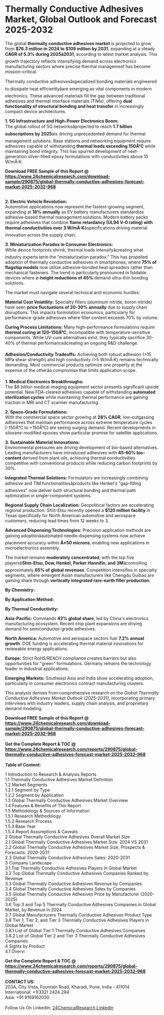 <h1>Thermally Conductive Adhesives Market, Global Outlook and Forecast 2025-2032</h1><p>The global <strong>thermally conductive adhesives market</strong> is projected to grow from <strong>$76.3 million in 2024 to $109 million by 2031</strong>, expanding at a steady <strong>CAGR of 5.3% during 2025â2031</strong>, according to latest market analysis. This growth trajectory reflects intensifying demand across electronics manufacturing sectors where precise thermal management has become mission-critical.</p><p>Thermally conductive adhesivesâspecialized bonding materials engineered to dissipate heat efficientlyâare emerging as vital components in modern electronics. These advanced materials fill the gap between traditional adhesives and thermal interface materials (TIMs), offering <strong>dual functionality of structural bonding and heat transfer</strong> in increasingly compact device architectures.</p><p><strong>1. 5G Infrastructure and High-Power Electronics Boom:</strong><br>
The global rollout of 5G networksâprojected to reach <strong>1.7 billion subscriptions by 2025</strong>âis driving unprecedented demand for thermal management solutions. Base stations and networking equipment require adhesives capable of withstanding <strong>thermal loads exceeding 150Â°C</strong> while maintaining bond integrity. This has spurred development of next-generation silver-filled epoxy formulations with conductivities above 15 W/mÂ·K.</p><div><b>Download FREE Sample of this Report @ 
            <a href="https://www.24chemicalresearch.com/download-sample/290875/global-thermally-conductive-adhesives-forecast-market-2025-2032-968">
            https://www.24chemicalresearch.com/download-sample/290875/global-thermally-conductive-adhesives-forecast-market-2025-2032-968</a></b></div><br><p><strong>2. Electric Vehicle Revolution:</strong><br>
Automotive applications now represent the fastest-growing segment, expanding at <strong>18% annually</strong> as EV battery manufacturers standardize adhesive-based thermal management solutions. Modern battery packs require adhesives that combine <strong>flame retardancy (UL94 V-0 rating) with thermal conductivities over 3 W/mÂ·K</strong>âspecifications driving material innovation across the supply chain.</p><p><strong>3. Miniaturization Paradox in Consumer Electronics:</strong><br>
While device footprints shrink, thermal loads intensifyâcreating what industry experts term the "miniaturization paradox." This has propelled adoption of thermally conductive adhesives in smartphones, where <strong>75% of flagship models</strong> now utilize adhesive-bonded heat spreaders rather than mechanical fasteners. The trend is particularly pronounced in foldable devices where <strong>z-height reductions of 45%</strong> demand ultra-thin bonding solutions.</p><p>The market must navigate several technical and economic hurdles:</p><p><strong>Material Cost Volatility:</strong> Specialty fillers (aluminum nitride, boron nitride) have seen <strong>price fluctuations of 20-30% annually</strong> due to supply chain disruptions. This impacts formulation economics, particularly for performance-grade adhesives where filler content exceeds 70% by volume.</p><p><strong>Curing Process Limitations:</strong> Many high-performance formulations require <strong>thermal curing at 120-150Â°C</strong>, incompatible with temperature-sensitive components. While UV-cure alternatives exist, they typically sacrifice 30-40% of thermal performanceâcreating an ongoing R&amp;D challenge.</p><p><strong>Adhesion/Conductivity Tradeoffs:</strong> Achieving both robust adhesion (&gt;15 MPa shear strength) and high conductivity (&gt;5 W/mÂ·K) remains technically demanding. Most commercial products optimize one property at the expense of the otherâa compromise that limits application scope.</p><p><strong>1. Medical Electronics Breakthroughs:</strong><br>
The $8 billion medical imaging equipment sector presents significant upside potential. New FDA-cleared adhesives capable of withstanding <strong>automated sterilization cycles</strong> while maintaining thermal performance are gaining traction in MRI and CT scanner manufacturing.</p><p><strong>2. Space-Grade Formulations:</strong><br>
With the commercial space sector growing at <strong>28% CAGR</strong>, low-outgassing adhesives that maintain performance across extreme temperature cycles (-150Â°C to +150Â°C) are seeing surging demand. Recent developments in siloxane-modified epoxies show particular promise for satellite applications.</p><p><strong>3. Sustainable Material Innovations:</strong><br>
Environmental pressures are driving development of bio-based alternatives. Leading manufacturers have introduced adhesives with <strong>45-60% bio-content</strong> derived from plant oils, achieving thermal conductivities competitive with conventional products while reducing carbon footprints by 30%.</p><p><strong>Integrated Thermal Solutions:</strong> Formulators are increasingly combining adhesive and TIM functionalitiesâproducts like Henkel's "gap-filling adhesives" now deliver both structural bonding and thermal path optimization in single-component systems.</p><p><strong>Regional Supply Chain Localization:</strong> Geopolitical factors are accelerating regional production. Shin-Etsu recently opened a <strong>$120 million facility</strong> in Texas specifically for North American automotive and aerospace customers, reducing lead times from 12 weeks to 3.</p><p><strong>Advanced Dispensing Technologies:</strong> Precision application methods are gaining adoptionâautomated needle dispensing systems now achieve placement accuracy within <strong>Â±50 microns</strong>, enabling new applications in microelectronics assembly.</p><p>The market remains <strong>moderately concentrated</strong>, with the top five playersâ<strong>Shin-Etsu, Dow, Henkel, Parker Hannifin, and 3M</strong>âcontrolling approximately <strong>65% of global revenues</strong>. Competition intensifies in specialty segments, where emergent Asian manufacturers like Chengdu Guibao are gaining share through <strong>vertically integrated rare-earth filler production</strong>.</p><p><strong>By Chemistry:</strong></p><p><strong>By Application Method:</strong></p><p><strong>By Thermal Conductivity:</strong></p><p><strong>Asia-Pacific:</strong> Commands <strong>42% global share</strong>, led by China's electronics manufacturing ecosystem. Recent chip plant expansions are driving demand for semiconductor-grade adhesives.</p><p><strong>North America:</strong> Automotive and aerospace sectors fuel <strong>7.2% annual growth</strong>. DOE funding is accelerating thermal material innovations for renewable energy applications.</p><p><strong>Europe:</strong> Strict RoHS/REACH compliance creates barriers but also opportunities for "green" formulations. Germany remains the technology leader in industrial applications.</p><p><strong>Emerging Markets:</strong> Southeast Asia and India show accelerating adoption, particularly in consumer electronics contract manufacturing clusters.</p><p>This analysis derives from comprehensive research on the <em>Global Thermally Conductive Adhesives Market Outlook (2025-2031)</em>, incorporating primary interviews with industry leaders, supply chain analysis, and proprietary demand modeling.</p><div><b>Download FREE Sample of this Report @ 
            <a href="https://www.24chemicalresearch.com/download-sample/290875/global-thermally-conductive-adhesives-forecast-market-2025-2032-968">
            https://www.24chemicalresearch.com/download-sample/290875/global-thermally-conductive-adhesives-forecast-market-2025-2032-968</a></b></div><br><div><b>Get the Complete Report & TOC @ 
            <a href="https://www.24chemicalresearch.com/reports/290875/global-thermally-conductive-adhesives-forecast-market-2025-2032-968">
            https://www.24chemicalresearch.com/reports/290875/global-thermally-conductive-adhesives-forecast-market-2025-2032-968</a></b></div><br>
            <b>Table of Content:</b><p>1 Introduction to Research & Analysis Reports<br />
 1.1 Thermally Conductive Adhesives Market Definition<br />
 1.2 Market Segments<br />
 1.2.1 Segment by Type<br />
 1.2.2 Segment by Application<br />
 1.3 Global Thermally Conductive Adhesives Market Overview<br />
 1.4 Features & Benefits of This Report<br />
 1.5 Methodology & Sources of Information<br />
 1.5.1 Research Methodology<br />
 1.5.2 Research Process<br />
 1.5.3 Base Year<br />
 1.5.4 Report Assumptions & Caveats<br />
2 Global Thermally Conductive Adhesives Overall Market Size<br />
 2.1 Global Thermally Conductive Adhesives Market Size: 2024 VS 2031<br />
 2.2 Global Thermally Conductive Adhesives Market Size, Prospects & Forecasts: 2020-2031<br />
 2.3 Global Thermally Conductive Adhesives Sales: 2020-2031<br />
3 Company Landscape<br />
 3.1 Top Thermally Conductive Adhesives Players in Global Market<br />
 3.2 Top Global Thermally Conductive Adhesives Companies Ranked by Revenue<br />
 3.3 Global Thermally Conductive Adhesives Revenue by Companies<br />
 3.4 Global Thermally Conductive Adhesives Sales by Companies<br />
 3.5 Global Thermally Conductive Adhesives Price by Manufacturer (2020-2025)<br />
 3.6 Top 3 and Top 5 Thermally Conductive Adhesives Companies in Global Market, by Revenue in 2024<br />
 3.7 Global Manufacturers Thermally Conductive Adhesives Product Type<br />
 3.8 Tier 1, Tier 2, and Tier 3 Thermally Conductive Adhesives Players in Global Market<br />
 3.8.1 List of Global Tier 1 Thermally Conductive Adhesives Companies<br />
 3.8.2 List of Global Tier 2 and Tier 3 Thermally Conductive Adhesives Companies<br />
4 Sights by Product<br />
 4.1 Overvi</p><div><b>Get the Complete Report & TOC @ 
            <a href="https://www.24chemicalresearch.com/reports/290875/global-thermally-conductive-adhesives-forecast-market-2025-2032-968">
            https://www.24chemicalresearch.com/reports/290875/global-thermally-conductive-adhesives-forecast-market-2025-2032-968</a></b></div><br><b>CONTACT US:</b><br>
            203A, City Vista, Fountain Road, Kharadi, Pune, India - 411014<br>
            International: +1(332) 2424 294<br>
            Asia: +91 9169162030 <br><br>
            Follow Us On LinkedIn: <a href="https://www.linkedin.com/company/24chemicalresearch/">24ChemicalResearch LinkedIn</a>
